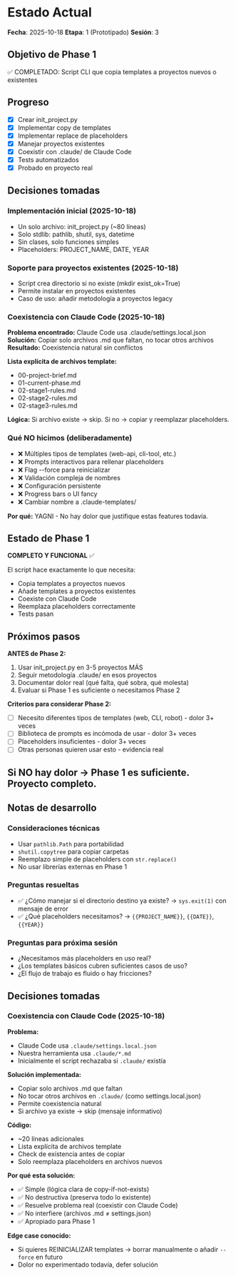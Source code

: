 # Estado Actual

**Fecha**: 2025-10-18
**Etapa**: 1 (Prototipado)
**Sesión**: 3

## Objetivo de Phase 1
✅ COMPLETADO: Script CLI que copia templates a proyectos nuevos o existentes

## Progreso
- [x] Crear init_project.py
- [x] Implementar copy de templates
- [x] Implementar replace de placeholders
- [x] Manejar proyectos existentes
- [x] Coexistir con .claude/ de Claude Code
- [x] Tests automatizados
- [x] Probado en proyecto real

## Decisiones tomadas

### Implementación inicial (2025-10-18)
- Un solo archivo: init_project.py (~80 líneas)
- Solo stdlib: pathlib, shutil, sys, datetime
- Sin clases, solo funciones simples
- Placeholders: PROJECT_NAME, DATE, YEAR

### Soporte para proyectos existentes (2025-10-18)
- Script crea directorio si no existe (mkdir exist_ok=True)
- Permite instalar en proyectos existentes
- Caso de uso: añadir metodología a proyectos legacy

### Coexistencia con Claude Code (2025-10-18)
**Problema encontrado:** Claude Code usa .claude/settings.local.json
**Solución:** Copiar solo archivos .md que faltan, no tocar otros archivos
**Resultado:** Coexistencia natural sin conflictos

**Lista explícita de archivos template:**
- 00-project-brief.md
- 01-current-phase.md
- 02-stage1-rules.md
- 02-stage2-rules.md
- 02-stage3-rules.md

**Lógica:** Si archivo existe → skip. Si no → copiar y reemplazar placeholders.

### Qué NO hicimos (deliberadamente)
- ❌ Múltiples tipos de templates (web-api, cli-tool, etc.)
- ❌ Prompts interactivos para rellenar placeholders
- ❌ Flag --force para reinicializar
- ❌ Validación compleja de nombres
- ❌ Configuración persistente
- ❌ Progress bars o UI fancy
- ❌ Cambiar nombre a .claude-templates/

**Por qué:** YAGNI - No hay dolor que justifique estas features todavía.

## Estado de Phase 1
**COMPLETO Y FUNCIONAL** ✅

El script hace exactamente lo que necesita:
- Copia templates a proyectos nuevos
- Añade templates a proyectos existentes
- Coexiste con Claude Code
- Reemplaza placeholders correctamente
- Tests pasan

## Próximos pasos

**ANTES de Phase 2:**
1. Usar init_project.py en 3-5 proyectos MÁS
2. Seguir metodología .claude/ en esos proyectos
3. Documentar dolor real (qué falta, qué sobra, qué molesta)
4. Evaluar si Phase 1 es suficiente o necesitamos Phase 2

**Criterios para considerar Phase 2:**
- [ ] Necesito diferentes tipos de templates (web, CLI, robot) - dolor 3+ veces
- [ ] Biblioteca de prompts es incómoda de usar - dolor 3+ veces
- [ ] Placeholders insuficientes - dolor 3+ veces
- [ ] Otras personas quieren usar esto - evidencia real

**Si NO hay dolor → Phase 1 es suficiente. Proyecto completo.**
---

## Notas de desarrollo

### Consideraciones técnicas
- Usar `pathlib.Path` para portabilidad
- `shutil.copytree` para copiar carpetas
- Reemplazo simple de placeholders con `str.replace()`
- No usar librerías externas en Phase 1

### Preguntas resueltas
- ✅ ¿Cómo manejar si el directorio destino ya existe? → `sys.exit(1)` con mensaje de error
- ✅ ¿Qué placeholders necesitamos? → `{{PROJECT_NAME}}`, `{{DATE}}`, `{{YEAR}}`

### Preguntas para próxima sesión
- ¿Necesitamos más placeholders en uso real?
- ¿Los templates básicos cubren suficientes casos de uso?
- ¿El flujo de trabajo es fluido o hay fricciones?

## Decisiones tomadas

### Coexistencia con Claude Code (2025-10-18)

**Problema:** 
- Claude Code usa `.claude/settings.local.json`
- Nuestra herramienta usa `.claude/*.md`
- Inicialmente el script rechazaba si `.claude/` existía

**Solución implementada:**
- Copiar solo archivos .md que faltan
- No tocar otros archivos en `.claude/` (como settings.local.json)
- Permite coexistencia natural
- Si archivo ya existe → skip (mensaje informativo)

**Código:**
- ~20 líneas adicionales
- Lista explícita de archivos template
- Check de existencia antes de copiar
- Solo reemplaza placeholders en archivos nuevos

**Por qué esta solución:**
- ✅ Simple (lógica clara de copy-if-not-exists)
- ✅ No destructiva (preserva todo lo existente)
- ✅ Resuelve problema real (coexistir con Claude Code)
- ✅ No interfiere (archivos .md ≠ settings.json)
- ✅ Apropiado para Phase 1

**Edge case conocido:**
- Si quieres REINICIALIZAR templates → borrar manualmente o añadir `--force` en futuro
- Dolor no experimentado todavía, defer solución